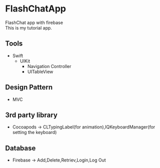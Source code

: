 # FlashChatApp
FlashChat app with firebase
<br>
This is my tutorial app.


## Tools
* Swift
  * UIKit
    * Navigation Controller
    * UITableView
    
## Design Pattern
* MVC

## 3rd party library
* Cocoapods -> CLTypingLabel(for animation),IQKeyboardManager(for setting the keyboard)

## Database
* Firebase -> Add,Delete,Retriev,Login,Log Out

